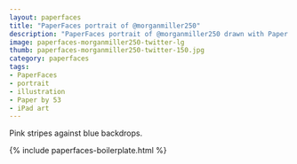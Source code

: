 ```yaml
---
layout: paperfaces
title: "PaperFaces portrait of @morganmiller250"
description: "PaperFaces portrait of @morganmiller250 drawn with Paper by 53 on an iPad."
image: paperfaces-morganmiller250-twitter-lg
thumb: paperfaces-morganmiller250-twitter-150.jpg
category: paperfaces
tags: 
- PaperFaces
- portrait
- illustration
- Paper by 53
- iPad art
---
```


Pink stripes against blue backdrops.

{% include paperfaces-boilerplate.html %}